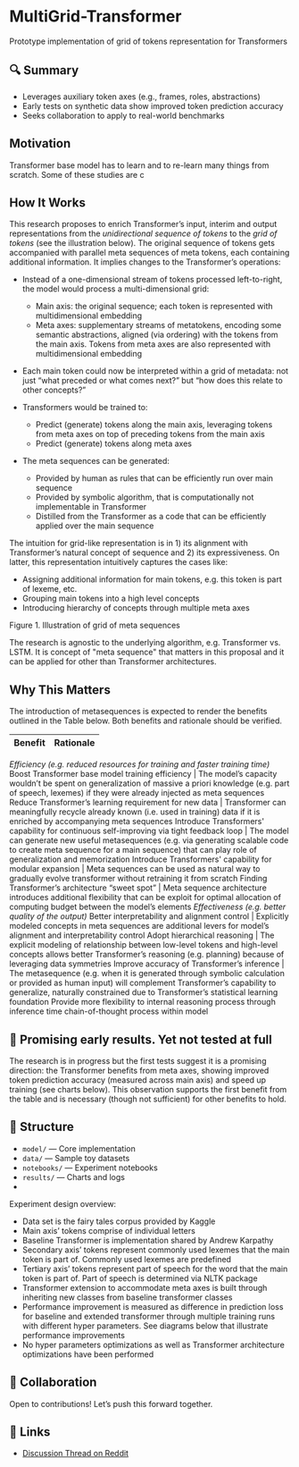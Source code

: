 # MultiGrid-Transformer
Prototype implementation of grid of tokens representation for Transformers

## 🔍 Summary
- Leverages auxiliary token axes (e.g., frames, roles, abstractions)
- Early tests on synthetic data show improved token prediction accuracy
- Seeks collaboration to apply to real-world benchmarks

## Motivation
Transformer base model has to learn and to re-learn many things from scratch. Some of these studies are c

## How It Works

This research proposes to enrich Transformer’s input, interim and output representations from the _unidirectional sequence of tokens_ to the _grid of tokens_ (see the illustration below).
The original sequence of tokens gets accompanied with parallel meta sequences of meta tokens, each containing additional information. It implies changes to the Transformer’s operations:

- Instead of a one-dimensional stream of tokens processed left-to-right, the model would process a multi-dimensional grid:
  - Main axis: the original sequence; each token is represented with multidimensional embedding
  - Meta axes: supplementary streams of metatokens, encoding some semantic abstractions, aligned (via ordering) with the tokens from the main axis. Tokens from meta axes are also represented with multidimensional embedding
  
- Each main token could now be interpreted within a grid of metadata: not just “what preceded or what comes next?” but “how does this relate to other concepts?”
  
- Transformers would be trained to:
  - Predict (generate) tokens along the main axis, leveraging tokens from meta axes on top of preceding tokens from the main axis
  - Predict (generate) tokens along meta axes
    
- The meta sequences can be generated: 
  - Provided by human as rules that can be efficiently run over main sequence
  - Provided by symbolic algorithm, that is computationally not implementable in Transformer
  - Distilled from the Transformer as a code that can be efficiently applied over the main sequence
      
The intuition for grid-like representation is in 1) its alignment with Transformer’s natural concept of sequence and 2) its expressiveness. On latter, this representation intuitively captures the cases like:
- Assigning additional information for main tokens, e.g. this token is part of lexeme, etc.
- Grouping main tokens into a high level concepts
- Introducing hierarchy of concepts through multiple meta axes


Figure 1. Illustration of grid of meta sequences

The research is agnostic to the underlying algorithm, e.g. Transformer vs. LSTM. It is concept of "meta sequence" that matters in this proposal and it can be applied for other than Transformer architectures.

## Why This Matters
The introduction of metasequences is expected to render the benefits outlined in the Table below. Both benefits and rationale should be verified.

Benefit | Rationale
|---|---|
_Efficiency (e.g. reduced resources for training and faster training time)_ 
Boost Transformer base model training efficiency | The model’s capacity wouldn’t be spent on generalization of massive a priori knowledge (e.g. part of speech, lexemes) if they were already injected as meta sequences
Reduce Transformer’s learning requirement for new data | Transformer can meaningfully recycle already known (i.e. used in training) data if it is enriched by accompanying meta sequences
Introduce Transformers' capability for continuous self-improving via tight feedback loop | The model can generate new useful metasequences (e.g. via generating scalable code to create meta sequence for a main sequence) that can play role of generalization and memorization
Introduce Transformers' capability for modular expansion | Meta sequences can be used as natural way to gradually evolve transformer without retraining it from scratch
Finding Transformer’s architecture “sweet spot” | Meta sequence architecture introduces additional flexibility that can be exploit for optimal allocation of computing budget between the model’s elements
_Effectiveness (e.g. better quality of the output)_
Better interpretability and alignment control | Explicitly modeled concepts in meta sequences are additional levers for model’s alignment and interpretability control
Adopt hierarchical reasoning | The explicit modeling of relationship between low-level tokens and high-level concepts allows better Transformer’s reasoning (e.g. planning) because of leveraging data symmetries
Improve accuracy of Transformer’s inference | The metasequence (e.g. when it is generated through symbolic calculation or provided as human input) will complement Transformer’s capability to generalize, naturally constrained due to Transformer’s statistical learning foundation
Provide more flexibility to internal reasoning process through inference time chain-of-thought process within model

## 🧪 Promising early results. Yet not tested at full
The research is in progress but the first tests suggest it is a promising direction: the Transformer benefits from meta axes, showing improved token prediction accuracy (measured across main axis) and speed up training (see charts below). This observation supports the first benefit from the table and is necessary (though not sufficient) for other benefits to hold.

## 📂 Structure
- `model/` — Core implementation
- `data/` — Sample toy datasets
- `notebooks/` — Experiment notebooks
- `results/` — Charts and logs
- 
Experiment design overview:
- Data set is the fairy tales corpus provided by Kaggle
- Main axis’ tokens comprise of individual letters
- Baseline Transformer is implementation shared by Andrew Karpathy
- Secondary axis’ tokens represent commonly used lexemes that the main token is part of. Commonly used lexemes are predefined
- Tertiary axis’ tokens represent part of speech for the word that the main token is part of. Part of speech is determined via NLTK package
- Transformer extension to accommodate meta axes is built through inheriting new classes from baseline transformer classes
- Performance improvement is measured as difference in prediction loss for baseline and extended transformer through multiple training runs with different hyper parameters. See diagrams below that illustrate performance improvements
- No hyper parameters optimizations as well as Transformer architecture optimizations have been performed

## 🤝 Collaboration
Open to contributions! Let’s push this forward together.

## 🔗 Links
- [Discussion Thread on Reddit](#)
